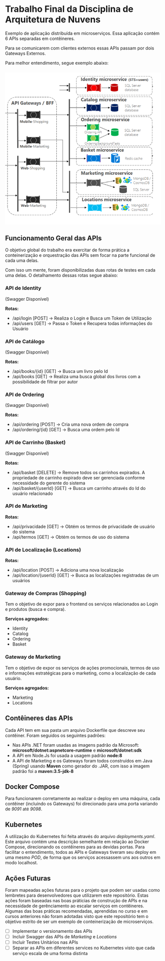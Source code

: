 # Trabalho Final da Disciplina de Arquitetura de Nuvens

Exemplo de aplicação distribuída em microserviços. Essa aplicação contém 6 APIs separadas em contêineres.

Para se comunicarem com clientes externos essas APIs passam por dois Gateways Externos.

Para melhor entendimento, segue exemplo abaixo:

### 
![alt text](https://github.com/1ucas/arq-nv-trabalho-final/blob/master/exemplo.png)

## Funcionamento Geral das APIs

O objetivo global do trabalho era exercitar de forma prática a conteinerização e orquestração das APIs sem focar na parte funcional de cada uma delas.

Com isso um mente, foram disponibilizadas duas rotas de testes em cada uma delas. O detalhamento dessas rotas segue abaixo:

### API de Identity
(Swagger Disponível)

**Rotas:**

- /api/login [POST] -> Realiza o Login e Busca um Token de Utilização
- /api/users [GET] -> Passa o Token e Recupera todas informações do Usuário

### API de Catálogo
(Swagger Disponível)

**Rotas:**

- /api/books/{id} [GET] -> Busca um livro pelo Id
- /api/books [GET] -> Realiza uma busca global dos livros com a possibilidade de filtrar por autor

### API de Ordering
(Swagger Disponível)

**Rotas:**

- /api/ordering [POST] -> Cria uma nova ordem de compra
- /api/ordering/{id} [GET] -> Busca uma ordem pelo Id

### API de Carrinho (Basket)
(Swagger Disponível)

**Rotas:**

- /api/basket [DELETE] -> Remove todos os carrinhos expirados. A propriedade de carrinho expirado deve ser gerenciada conforme necessidade do gerente do sistema
- /api/basket/{userId} [GET] -> Busca um carrinho através do Id do usuário relacionado

### API de Marketing

**Rotas:**

- /api/privacidade [GET] -> Obtém os termos de privacidade de usuário do sistema
- /api/termos [GET] -> Obtém os termos de uso do sistema

### API de Localização (Locations)

**Rotas:**

- /api/location [POST] -> Adiciona uma nova localização
- /api/location/{userId} [GET] -> Busca as localizações registradas de um usuários

### Gateway de Compras (Shopping)

Tem o objetivo de expor para o frontend os serviços relacionados ao Login e produtos (busca e compra).

**Serviços agregados:**
- Identity
- Catalog
- Ordering
- Basket

### Gateway de Marketing

Tem o objetivo de expor os serviços de ações promocionais, termos de uso e informações estratégicas para o marketing, como a localização de cada usuário.

**Serviços agregados:**
- Marketing
- Locations


## Contêineres das APIs

Cada API tem em sua pasta um arquivo Dockerfile que descreve seu contêiner. Foram seguidos os seguintes padrões:
- Nas APIs .NET foram usadas as imagens padrão da Microsoft: **microsoft/dotnet:aspnetcore-runtime** e **microsoft/dotnet:sdk**
- A API em Node.Js foi usada a usagem padrão **node:8**
- A API de Marketing e os Gateways foram todos construídos em Java (Spring) usando **Maven** como gerador do .JAR, com isso a imagem padrão foi a **maven:3.5-jdk-8** 

## Docker Compose

Para funcionarem corretamente ao realizar o deploy em uma máquina, cada contêiner (incluíndo os Gateways) foi direcionado para uma porta variando de *9091* até *9098*.

## Kubernetes

A utilização do Kubernetes foi feita através do arquivo *deployments.yaml*. Este arquivo contém uma descrição semelhante em relação ao Docker Compose, direcionando os contêineres para as devidas portas. Para facilitar o entendimento, todos as APIs e Gateways tiveram seu deploy em uma mesmo *POD*, de forma que os serviços acessassem uns aos outros em modo localhost.

## Ações Futuras

Foram mapeadas ações futuras para o projeto que podem ser usadas como lembretes para desenvolvedores que utilizarem este repositório. Estas ações foram baseadas nas boas práticias de construção de APIs e na necessidade de gerênciamento ao escalar serviços em contêineres. Algumas das boas práticas recomendadas, aprendidas no curso e em cursos anteriores não foram adotadas visto que este repositório tem o objetivo estrito de ser um exemplo de conteinerização de microserviços.

- [ ] Implementar o versionamento das APIs
- [ ] Incluír Swagger das APIs de *Marketing* e *Locations*
- [ ] Incluír Testes Unitários nas APIs 
- [ ] Separar as APIs em diferentes services no Kubernetes visto que cada serviço escala de uma forma distinta